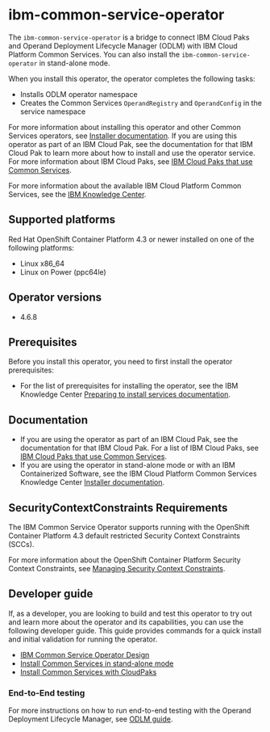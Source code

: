 # ibm-common-service-operator

The `ibm-common-service-operator` is a bridge to connect IBM Cloud Paks and Operand Deployment Lifecycle Manager (ODLM) with IBM Cloud Platform Common Services. You can also install the `ibm-common-service-operator` in stand-alone mode.

When you install this operator, the operator completes the following tasks:

 - Installs ODLM operator namespace
 - Creates the Common Services `OperandRegistry` and `OperandConfig` in the service namespace

For more information about installing this operator and other Common Services operators, see [Installer documentation](http://ibm.biz/cpcs_opinstall). If you are using this operator as part of an IBM Cloud Pak, see the documentation for that IBM Cloud Pak to learn more about how to install and use the operator service. For more information about IBM Cloud Paks, see [IBM Cloud Paks that use Common Services](http://ibm.biz/cpcs_cloudpaks).

For more information about the available IBM Cloud Platform Common Services, see the [IBM Knowledge Center](http://ibm.biz/cpcsdocs).

## Supported platforms

Red Hat OpenShift Container Platform 4.3 or newer installed on one of the following platforms:

   - Linux x86_64
   - Linux on Power (ppc64le)

## Operator versions

 - 4.6.8

## Prerequisites

Before you install this operator, you need to first install the operator prerequisites:

- For the list of prerequisites for installing the operator, see the IBM Knowledge Center [Preparing to install services documentation](http://ibm.biz/cpcs_opinstprereq).

## Documentation

- If you are using the operator as part of an IBM Cloud Pak, see the documentation for that IBM Cloud Pak. For a list of IBM Cloud Paks, see [IBM Cloud Paks that use Common Services](http://ibm.biz/cpcs_cloudpaks).
- If you are using the operator in stand-alone mode or with an IBM Containerized Software, see the IBM Cloud Platform Common Services Knowledge Center [Installer documentation](http://ibm.biz/cpcs_opinstall).

## SecurityContextConstraints Requirements

The IBM Common Service Operator supports running with the OpenShift Container Platform 4.3 default restricted Security Context Constraints (SCCs).

For more information about the OpenShift Container Platform Security Context Constraints, see [Managing Security Context Constraints](https://docs.openshift.com/container-platform/4.3/authentication/managing-security-context-constraints.html).

## Developer guide

If, as a developer, you are looking to build and test this operator to try out and learn more about the operator and its capabilities, you can use the following developer guide. This guide provides commands for a quick install and initial validation for running the operator.

  - [IBM Common Service Operator Design](docs/design.md)
  - [Install Common Services in stand-alone mode](docs/install.md)
  - [Install Common Services with CloudPaks](docs/cloudpak-integration.md)

### End-to-End testing

For more instructions on how to run end-to-end testing with the Operand Deployment Lifecycle Manager, see [ODLM guide](https://github.com/IBM/operand-deployment-lifecycle-manager/blob/master/docs/install/common-service-integration.md#end-to-end-test).

